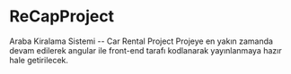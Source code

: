 # ReCapProject
Araba Kiralama Sistemi -- Car Rental Project
Projeye en yakın zamanda devam edilerek angular ile front-end tarafı kodlanarak yayınlanmaya hazır hale getirilecek.
